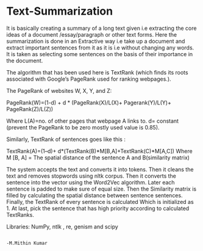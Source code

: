 # Text-Summarization

It is basically creating a summary of a long text given i.e extracting the core ideas of a document /essay/paragraph or other text forms. Here the summarization is done in an Extractive way i.e take up a document and extract important sentences from it as it is i.e without changing any words. It is taken as selecting some sentences on the basis of their importance in the document.

The algorithm that has been used here is TextRank (which finds its roots associated with Google’s PageRank used for ranking webpages.).

The PageRank of websites W, X, Y, and Z:

PageRank(W)=(1-d) + d * (PageRank(X)/L(X)+ Pagerank(Y)/L(Y)+ PageRank(Z)/L(Z))

Where L(A)=no. of other pages that webpage A links to.
            d= constant (prevent the PageRank to be zero mostly used value is 0.85).


Similarly, TextRank of sentences goes like this :

TextRank(A)=(1–d)+ d*(TextRank(B)*M[B,A]+TextRank(C)*M[A,C])
      Where M [B, A] = The spatial distance of the sentence A and B(similarity matrix)

The system accepts the text and converts it into tokens. Then it cleans the text and removes stopwords using nltk corpus. Then it converts the sentence into the vector using the Word2Vec algorithm. Later each sentence is padded to make sure of equal size. Then the Similarity matrix is filled by calculating the spatial distance between sentence sentences. Finally, the TextRank of every sentence is calculated Which is initialized as 1. At last, pick the sentence that has high priority according to calculated TextRanks.

Libraries: NumPy, ntlk , re, genism and scipy 

          
                                                                                                                                       -M.Mithin Kumar
